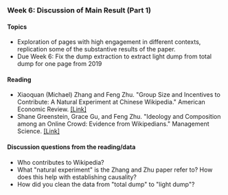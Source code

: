 ### Week 6: Discussion of Main Result (Part 1)

#### Topics

- Exploration of pages with high engagement in different contexts, replication some of the substantive results of the paper.
- Due Week 6: Fix the dump extraction to extract light dump from total dump for one page from 2019

#### Reading

- Xiaoquan (Michael) Zhang and Feng Zhu. "Group Size and Incentives to Contribute: A Natural Experiment at Chinese Wikipedia." American Economic Review. [[Link]](http://fengzhu.info/chinesewikipedia.pdf)
- Shane Greenstein, Grace Gu, and Feng Zhu. "Ideology and Composition among an Online Crowd: Evidence from Wikipedians." Management Science. [[Link]](http://fengzhu.info/wikipedia_seg_final.pdf)

#### Discussion questions from the reading/data

- Who contributes to Wikipedia?
- What "natural experiment" is the Zhang and Zhu paper refer to? How does this help with establishing causality?
- How did you clean the data from "total dump" to "light dump"?
